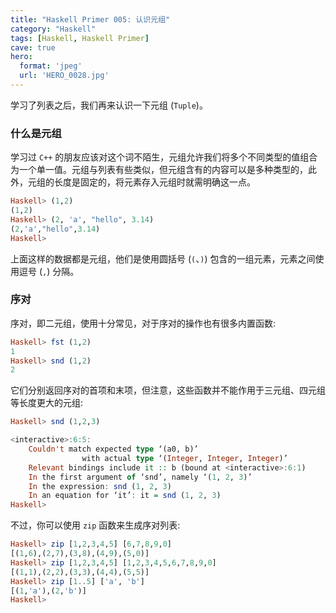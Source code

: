 ```yaml
---
title: "Haskell Primer 005: 认识元组"
category: "Haskell"
tags: [Haskell, Haskell Primer]
cave: true
hero:
  format: 'jpeg'
  url: 'HERO_0028.jpg'
---
```

学习了列表之后，我们再来认识一下元组 (`Tuple`)。



### 什么是元组

学习过 `C++` 的朋友应该对这个词不陌生，元组允许我们将多个不同类型的值组合为一个单一值。元组与列表有些类似，但元组含有的内容可以是多种类型的，此外，元组的长度是固定的，将元素存入元组时就需明确这一点。

```haskell
Haskell> (1,2)
(1,2)
Haskell> (2, 'a', "hello", 3.14)
(2,'a',"hello",3.14)
Haskell>
```

上面这样的数据都是元组，他们是使用圆括号 (`(`、`)`) 包含的一组元素，元素之间使用逗号 (`,`) 分隔。



### 序对

序对，即二元组，使用十分常见，对于序对的操作也有很多内置函数:

```haskell
Haskell> fst (1,2)
1
Haskell> snd (1,2)
2
```

它们分别返回序对的首项和末项，但注意，这些函数并不能作用于三元组、四元组等长度更大的元组:

```haskell
Haskell> snd (1,2,3)

<interactive>:6:5:
    Couldn't match expected type ‘(a0, b)’
                with actual type ‘(Integer, Integer, Integer)’
    Relevant bindings include it :: b (bound at <interactive>:6:1)
    In the first argument of ‘snd’, namely ‘(1, 2, 3)’
    In the expression: snd (1, 2, 3)
    In an equation for ‘it’: it = snd (1, 2, 3)
Haskell>
```

不过，你可以使用 `zip` 函数来生成序对列表:

```haskell
Haskell> zip [1,2,3,4,5] [6,7,8,9,0]
[(1,6),(2,7),(3,8),(4,9),(5,0)]
Haskell> zip [1,2,3,4,5] [1,2,3,4,5,6,7,8,9,0]
[(1,1),(2,2),(3,3),(4,4),(5,5)]
Haskell> zip [1..5] ['a', 'b']
[(1,'a'),(2,'b')]
Haskell>
```




